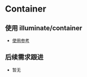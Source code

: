 # Container

## 使用 illuminate/container 

- [使用参考](https://learnku.com/articles/6158/laravel-container-container-understand-below)

## 后续需求跟进

- 暂无